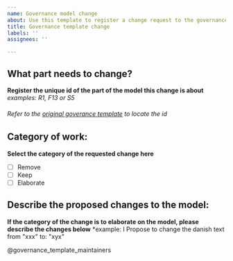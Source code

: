 ```yaml
---
name: Governance model change
about: Use this template to register a change request to the governance model
title: Governance template change
labels: ''
assignees: ''

---
```


## What part needs to change?
 **Register the unique id of the part of the model this change is about**
*examples:  R1, F13 or S5*
 
###### Refer to the [original goverance template](https://github.com/OS2offdig/governance_report_template/blob/main/README.md) to locate the id


## Category of work:
**Select the category of the requested change here**

- [ ] Remove 
- [ ] Keep
- [ ] Elaborate

## Describe the proposed changes to the model: 
**If the category of the change is to elaborate on the model, please describe the changes below**
*example: I Propose to change the danish text from "xxx"  to: "xyx"

@governance_template_maintainers
